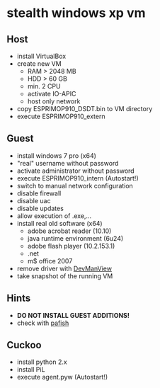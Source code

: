 # stealth windows xp vm

## Host
* install VirtualBox
* create new VM
  * RAM > 2048 MB
  * HDD > 60 GB
  * min. 2 CPU
  * activate IO-APIC
  * host only network
* copy ESPRIMOP910_DSDT.bin to VM directory
* execute ESPRIMOP910_extern

## Guest
* install windows 7 pro (x64)
* "real" username without password
* activate administrator without password
* execute ESPRIMOP910_intern (Autostart!)
* switch to manual network configuration
* disable firewall
* disable uac
* disable updates
* allow execution of .exe,...
* install real old software (x64)
  * adobe acrobat reader (10.10)
  * java runtime environment (6u24)
  * adobe flash player (10.2.153.1)
  * .net
  * m$ office 2007
* remove driver with [DevManView](http://nirsoft.net/utils/device_manager_view.html)
* take snapshot of the running VM

## Hints
* __DO NOT INSTALL GUEST ADDITIONS!__
* check with [pafish](https://github.com/a0rtega/pafish)

## Cuckoo
* install python 2.x
* install PiL
* execute agent.pyw (Autostart!)
